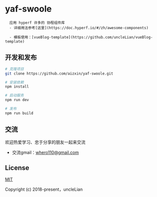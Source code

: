 # yaf-swoole

```
  应用 hyperf 许多的 协程组件库
  - 详细用法参考[这里](https://doc.hyperf.io/#/zh/awesome-components)

  - 模板使用：[vueBlog-template](https://github.com/uncleLian/vueBlog-template)
```

## 开发和发布
```bash
# 克隆项目
git clone https://github.com/aizxin/yaf-swoole.git

# 安装依赖
npm install

# 启动服务
npm run dev

# 发布
npm run build

```

## 交流
欢迎热爱学习、忠于分享的朋友一起来交流
- 交流gmail：whero110@gmail.com

## License
[MIT](http://opensource.org/licenses/MIT)

Copyright (c) 2018-present，uncleLian
